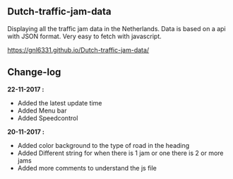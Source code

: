 ## Dutch-traffic-jam-data
Displaying all the traffic jam data in the Netherlands.
Data is based on a api with JSON format. Very easy to fetch with javascript.

https://gnl6331.github.io/Dutch-traffic-jam-data/

## Change-log

**22-11-2017 :**
* Added the latest update time
* Added Menu bar
* Added Speedcontrol

**20-11-2017 :**
* Added color background to the type of road in the heading
* Added Different string for when there is 1 jam or one there is 2 or more jams
* Added more comments to understand the js file
